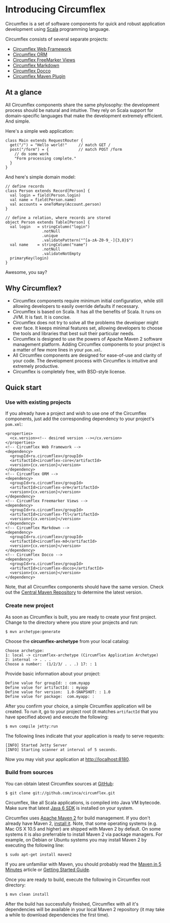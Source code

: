Introducing Circumflex
======================

Circumflex is a set of software components for quick and robust application development
using [Scala][] programming language.

Circumflex consists of several separate projects:

  * [Circumflex Web Framework](/web.html)
  * [Circumflex ORM](/orm/html)
  * [Circumflex FreeMarker Views](ftl.html) 
  * [Circumflex Markdown](md.html)
  * [Circumflex Docco](docco.html)
  * [Circumflex Maven Plugin](plugin.html)

## At a glance

All Circumflex components share the same phylosophy: the development process should be
natural and intuitive. They rely on Scala support for domain-specific languages that make
the development extremely efficient. And simple.

Here's a simple web application:

    class Main extends RequestRouter {
      get("/") = "Hello world!"     // match GET /
      post("/form") = {             // match POST /form
        // do some work
        "Form processing complete."
      }
    }


And here's simple domain model:

    // define records
    class Person extends Record[Person] {
      val login = field(Person.login)
      val name = field(Person.name)
      val accounts = oneToMany(Account.person)
    }

    // define a relation, where records are stored
    object Person extends Table[Person] {
      val login   = stringColumn("login")
                    .notNull
                    .unique
                    .validatePattern("^[a-zA-Z0-9_-]{3,8}$")
      val name    = stringColumn("name")
                    .notNull
                    .validateNotEmpty
      primaryKey(login)
    }

Awesome, you say?

## Why Circumflex?

  * Circumflex components require minimum initial configuration, while still allowing
  developers to easily override defaults if necessary.
  * Circumflex is based on Scala. It has all the benefits of Scala.
  It runs on JVM. It is fast. It is concise.
  * Circumflex does not try to solve all the problems the developer might ever face.
  It keeps minimal features set, allowing developers to choose the tools and libraries
  that best suit their particular needs.
  * Circumflex is designed to use the powers of Apache Maven 2 software management
  platform. Adding Circumflex components to your project is a matter of few more lines
  in your `pom.xml`.
  * All Circumflex components are designed for ease-of-use and clarity of your code.
  The development process with Circumflex is intuitive and extremely productive. 
  * Circumflex is completely free, with BSD-style license.

## Quick start

### Use with existing projects

If you already have a project and wish to use one of the Circumflex components, just
 add the corresponding dependency to your project's `pom.xml`:

    <properties>
      <cx.version><!-- desired version --></cx.version>
    </properties>
    <!-- Circumflex Web Framework -->
    <dependency>
      <groupId>ru.circumflex</groupId>
      <artifactId>circumflex-core</artifactId>
      <version>{cx.version}</version>
    </dependency>
    <!-- Circumflex ORM -->
    <dependency>
      <groupId>ru.circumflex</groupId>
      <artifactId>circumflex-orm</artifactId>
      <version>{cx.version}</version>
    </dependency>
    <!-- Circumflex Freemarker Views -->
    <dependency>
      <groupId>ru.circumflex</groupId>
      <artifactId>circumflex-ftl</artifactId>
      <version>{cx.version}</version>
    </dependency>
    <!-- Circumflex Markdown -->
    <dependency>
      <groupId>ru.circumflex</groupId>
      <artifactId>circumflex-md</artifactId>
      <version>{cx.version}</version>
    </dependency>
    <!-- Circumflex Docco -->
    <dependency>
      <groupId>ru.circumflex</groupId>
      <artifactId>circumflex-docco</artifactId>
      <version>{cx.version}</version>
    </dependency>

Note, that all Circumflex components should have the same version. Check out the
[Central Maven Repository][m2-central] to determine the latest version.

### Create new project

As soon as Circumflex is built, you are ready to create your first project. Change
to the directory where you store your projects and run:

    $ mvn archetype:generate

Choose the **circumflex-archetype** from your local catalog:

    Choose archetype:
    1: local -> circumflex-archetype (Circumflex Application Archetype)
    2: internal -> . . .
    Choose a number:  (1/2/3/ . . .) 17: : 1

Provide basic information about your project:

    Define value for groupId: : com.myapp
    Define value for artifactId: : myapp
    Define value for version:  1.0-SNAPSHOT: : 1.0
    Define value for package:  com.myapp: :

After you confirm your choice, a simple Circumflex application will be created. To run
it, go to your project root (it matches `artifactId` that you have specified above)
and execute the following:

    $ mvn compile jetty:run

The following lines indicate that your application is ready to serve requests:

    [INFO] Started Jetty Server
    [INFO] Starting scanner at interval of 5 seconds.

Now you may visit your application at <http://localhost:8180>.

### Build from sources

You can obtain latest Circumflex sources at [GitHub][gh-cx]:

    $ git clone git://github.com/inca/circumflex.git

Circumflex, like all Scala applications, is compiled into Java VM bytecode. Make sure
that latest [Java 6 SDK][jdk] is installed on your system.

Circumflex uses [Apache Maven 2][m2] for build management. If you don't already have
Maven 2, [install it][m2-install]. Note, that some operating systems (e.g. Mac OS X
10.5 and higher) are shipped with Maven 2 by default. On some systems it is also
preferrable to install Maven 2 via package managers. For example, on Debian or Ubuntu
systems you may install Maven 2 by executing the following line:

    $ sudo apt-get install maven2

If you are unfamiliar with Maven, you should probably read the [Maven in 5 Minutes][m2-5min]
article or [Getting Started Guide][m2-gsg].

Once you are ready to build, execute the following in Circumflex root directory:

    $ mvn clean install

After the build has successfully finished, Circumflex with all it's dependencies will
be available in your local Maven 2 repository (it may take a while to download
dependencies the first time).

  [scala]: http://scala-lang.org
  [jdk]: http://java.sun.com/javase/downloads/index.jsp
  [m2]: http://maven.apache.org
  [m2-install]: http://maven.apache.org/download.html#Installation
  [m2-5min]: http://maven.apache.org/guides/getting-started/maven-in-five-minutes.html
  [m2-gsg]: http://maven.apache.org/guides/getting-started/index.html
  [m2-central]: http://repo2.maven.org/maven2/ru/circumflex/circumflex-parent
  [gh-cx]: http://github.com/inca/circumflex
